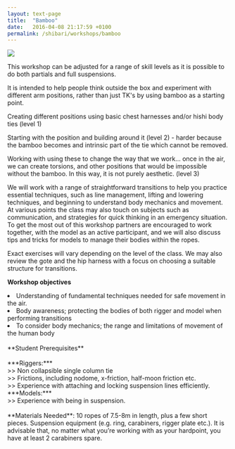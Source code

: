 ```yaml
---
layout: text-page
title:  "Bamboo"
date:   2016-04-08 21:17:59 +0100
permalink: /shibari/workshops/bamboo
---
```

<img src="https://c3.staticflickr.com/9/8748/28342207874_4d7ea660f1_o.jpg" class="text-image-left" />

This workshop can be adjusted for a range of skill levels as it is possible to do both partials and full suspensions.

It is intended to help people think outside the box and experiment with different arm positions, rather than just TK's by using bamboo as a starting point.

Creating different positions using basic chest harnesses and/or hishi body ties (level 1)

Starting with the position and building around it (level 2) - harder because the bamboo becomes and intrinsic part of the tie which cannot be removed.

Working with using these to change the way that we work... once in the air, we can create torsions, and other positions that would be impossible without the bamboo.  In this way, it is not purely aesthetic. (level 3)

We will work with a range of straightforward transitions to help you practice essential techniques, such as line management, lifting and lowering techniques, and beginning to understand body mechanics and movement.<br>
At various points the class may also touch on subjects such as communication, and strategies for quick thinking in an emergency situation. To get the most out of this workshop partners are encouraged to work together, with the model as an active participant, and we will also discuss tips and tricks for models to manage their bodies within the ropes.

Exact exercises will vary depending on the level of the class. We may also review the gote and the hip harness with a focus on choosing a suitable structure for transitions.

**Workshop objectives**
<li>Understanding of fundamental techniques needed for safe movement in the air.</li>
<li>Body awareness; protecting the bodies of both rigger and model when performing transitions</li>
<li>To consider body mechanics; the range and limitations of movement of the human body</li>
<br>
**Student Prerequisites**<br>
<br>
***Riggers:***<br>
>> Non collapsible single column tie<br>
>> Frictions, including nodome, x-friction, half-moon friction etc.<br>
>> Experience with attaching and locking suspension lines efficiently.<br>
***Models:***<br>
>> Experience with being in suspension.<br>
<br>
**Materials Needed**: 10 ropes of 7.5-8m in length, plus a few short pieces. Suspension equipment (e.g. ring, carabiners, rigger plate etc.). It is advisable that, no matter what you’re working with as your hardpoint, you have at least 2 carabiners spare.
